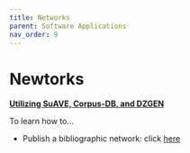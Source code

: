 ```yaml
---
title: Networks
parent: Software Applications
nav_order: 9
---
```


# Newtorks

<b><u>Utilizing SuAVE, Corpus-DB, and DZGEN</b></u>

To learn how to...

- Publish a bibliographic network: click [here](https://suave-ucsd.github.io/SuAVE-Documentation/Bibliographic_Network_Publish.html)
